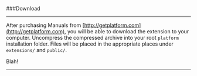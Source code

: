 ###Download

----------

After purchasing Manuals from [http://getplatform.com](http://getplatform.com), you will be able to download the extension to your computer. Uncompress the compressed archive into your root `platform` installation folder. Files will be placed in the appropriate places under `extensions/` and `public/`.

Blah!

----------
